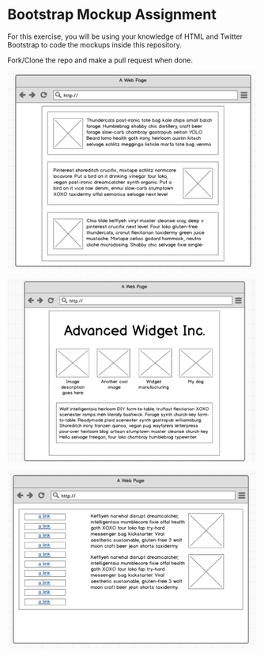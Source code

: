 # Bootstrap Mockup Assignment

For this exercise, you will be using your knowledge of HTML and Twitter Bootstrap to code the mockups inside this repository.

Fork/Clone the repo and make a pull request when done.

![](1.png)

![](2.png)

![](3.png)
